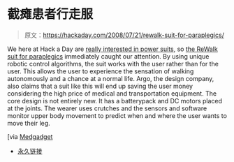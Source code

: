 # 截瘫患者行走服

> 原文：<https://hackaday.com/2008/07/21/rewalk-suit-for-paraplegics/>

We here at Hack a Day are [really interested in power suits](http://www.hackaday.com/2008/05/23/real-life-power-suits/), so [the ReWalk suit for paraplegics](http://www.israel21c.org/bin/en.jsp?enDispWho=Articles^l2202&enPage=BlankPage&enDisplay=view&enDispWhat=object&enVersion=0&enZone=Health&) immediately caught our attention. By using unique robotic control algorithms, the suit works with the user rather than for the user. This allows the user to experience the sensation of walking autonomously and a chance at a normal life. Argo, the design company, also claims that a suit like this will end up saving the user money considering the high price of medical and transportation equipment. The core design is not entirely new. It has a batterypack and DC motors placed at the joints. The wearer uses crutches and the sensors and software monitor upper body movement to predict when and where the user wants to move their leg.

[via [Medgadget](http://www.medgadget.com/archives/2008/07/video_of_rewalk_exoskeleton_system.html)

*   [永久链接](http://www.israel21c.org/bin/en.jsp?enDispWho=Articlesl2202&enPage=BlankPage&enDisplay=view&enDispWhat=object&enVersion=0&enZone=Health&)